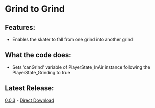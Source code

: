 ﻿# Grind to Grind

## Features:
- Enables the skater to fall from one grind into another grind

## What the code does:
- Sets 'canGrind' variable of PlayerState_InAir instance following the PlayerState_Grinding to true

## Latest Release:
[0.0.3](https://github.com/DanielKIWI/SkaterXL-Modding/releases/tag/XLShredGrindToGrind-v0.0.3) - [Direct Download](https://github.com/DanielKIWI/SkaterXL-Modding/releases/download/XLShredGrindToGrind-v0.0.3/XLShredGrindToGrind-0.0.3.zip)
